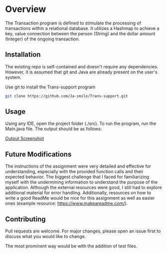 # Overview
The Transaction program is defined to stimulate the processing of transactions within a relational database. It utilizes a Hashmap to achieve a key, value connection between the person (String) and the dollar amount (Integer) of the ongoing transaction. 

## Installation
The existing repo is self-contained and doesn't require any dependencies. However, it is assumed that git and Java are already present on the user's system.

Use git to install the Trans-support program
```bash
git clone https://github.com/Ja-smile/Trans-support.git
```

## Usage
Using any IDE, open the project folder (./src).
To run the program, run the Main.java file.
The output should be as follows: 

[Output Screenshot](https://github.com/Ja-smile/Trans-support/blob/main/Screenshot%202024-12-06%20193005.png)

## Future Modifications
The instructions of the assignment were very detailed and effective for understanding, especially with the provided function calls and their expected behavior. The biggest challenge that I faced for familiarizing myself with the undermining information to understand the purpose of the application. Although the external resources were good, I still had to explore additional material for error handling. Additionally, resources on how to write a good ReadMe would be nice for this assignment as well as easier ones (example resource: https://www.makeareadme.com/).

## Contributing
Pull requests are welcome. For major changes, please open an issue first
to discuss what you would like to change.

The most prominent way would be with the addition of test files.

